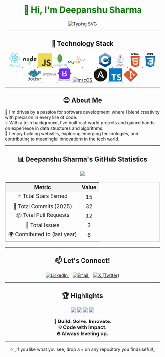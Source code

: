 <h1 align="center" style="color: green;">👋 Hi, I'm Deepanshu Sharma</h1>

<p align="center">
  <img src="https://readme-typing-svg.herokuapp.com?font=Fira+Code&size=22&pause=1000&color=00FF00&center=true&vCenter=true&width=450&lines=Software+Developer" alt="Typing SVG" />
</p>

---

<h2 align="center">🧰 Technology Stack</h2>

<p align="center">
  <a href="https://react.dev/" target="_blank" rel="noreferrer">
    <img src="https://raw.githubusercontent.com/devicons/devicon/master/icons/react/react-original-wordmark.svg" alt="react" width="45" height="45"/>
  </a>
  <a href="https://nodejs.org" target="_blank" rel="noreferrer">
    <img src="https://raw.githubusercontent.com/devicons/devicon/master/icons/nodejs/nodejs-original-wordmark.svg" alt="nodejs" width="45" height="45"/>
  </a>
  <a href="https://developer.mozilla.org/en-US/docs/Web/JavaScript" target="_blank" rel="noreferrer">
    <img src="https://raw.githubusercontent.com/devicons/devicon/master/icons/javascript/javascript-original.svg" alt="javascript" width="45" height="45"/>
  </a>
  <a href="https://www.mongodb.com/" target="_blank" rel="noreferrer">
    <img src="https://raw.githubusercontent.com/devicons/devicon/master/icons/mongodb/mongodb-plain-wordmark.svg" alt="mongodb" width="45" height="45"/>
  </a>
  <a href="https://www.mysql.com/" target="_blank" rel="noreferrer">
    <img src="https://raw.githubusercontent.com/devicons/devicon/master/icons/mysql/mysql-original-wordmark.svg" alt="mysql" width="45" height="45"/>
  </a>
  <a href="https://tailwindcss.com/" target="_blank" rel="noreferrer">
    <img src="https://raw.githubusercontent.com/devicons/devicon/develop/icons/tailwindcss/tailwindcss-original-wordmark.svg" alt="tailwindcss" width="45" height="45"/>
  </a>
  <a href="https://www.w3schools.com/cpp/" target="_blank" rel="noreferrer">
    <img src="https://raw.githubusercontent.com/devicons/devicon/master/icons/cplusplus/cplusplus-original.svg" alt="cplusplus" width="45" height="45"/>
  </a>
  <a href="https://www.java.com" target="_blank" rel="noreferrer">
    <img src="https://raw.githubusercontent.com/devicons/devicon/master/icons/java/java-original-wordmark.svg" alt="java" width="45" height="45"/>
  </a>
  <a href="https://www.w3.org/html/" target="_blank" rel="noreferrer">
    <img src="https://raw.githubusercontent.com/devicons/devicon/master/icons/html5/html5-original-wordmark.svg" alt="html5" width="45" height="45"/>
  </a>
  <a href="https://www.w3schools.com/css/" target="_blank" rel="noreferrer">
    <img src="https://raw.githubusercontent.com/devicons/devicon/master/icons/css3/css3-original-wordmark.svg" alt="css3" width="45" height="45"/>
  </a>
  <a href="https://www.docker.com/" target="_blank" rel="noreferrer">
    <img src="https://raw.githubusercontent.com/devicons/devicon/master/icons/docker/docker-original-wordmark.svg" alt="docker" width="45" height="45"/>
  </a>
  <a href="https://expressjs.com/" target="_blank" rel="noreferrer">
    <img src="https://raw.githubusercontent.com/devicons/devicon/master/icons/express/express-original-wordmark.svg" alt="express" width="45" height="45"/>
  </a>
  <a href="https://getbootstrap.com" target="_blank" rel="noreferrer">
    <img src="https://raw.githubusercontent.com/devicons/devicon/master/icons/bootstrap/bootstrap-plain-wordmark.svg" alt="bootstrap" width="45" height="45"/>
  </a>
  <a href="https://www.apple.com/macos/" target="_blank" rel="noreferrer">
    <img src="https://upload.wikimedia.org/wikipedia/commons/f/fa/Apple_logo_black.svg" alt="macOS" width="45" height="45"/>
  </a>
  <a href="https://www.ansible.com/" target="_blank" rel="noreferrer">
    <img src="https://raw.githubusercontent.com/devicons/devicon/master/icons/ansible/ansible-original.svg" alt="ansible" width="45" height="45"/>
  </a>
  <a href="https://www.typescriptlang.org/" target="_blank" rel="noreferrer">
    <img src="https://raw.githubusercontent.com/devicons/devicon/master/icons/typescript/typescript-original.svg" alt="typescript" width="45" height="45"/>
  </a>
  <a href="https://git-scm.com/" target="_blank" rel="noreferrer">
    <img src="https://raw.githubusercontent.com/devicons/devicon/master/icons/git/git-original.svg" alt="git" width="45" height="45"/>
  </a>
</p>

---

<h2 align="center">😊 About Me</h2>

🎯 I'm driven by a passion for software development, where I blend creativity with precision in every line of code.<br>
💡 With a tech background, I’ve built real-world projects and gained hands-on experience in data structures and algorithms.<br>
🌱 I enjoy building websites, exploring emerging technologies, and contributing to meaningful innovations in the tech world.

---

<h2 align="center">📊 Deepanshu Sharma's GitHub Statistics</h2>

<p align="center">
  <img src="https://img.shields.io/badge/Profile%20Views-400-blueviolet?style=for-the-badge"/>
</p>

<table align="center" width="70%" style="text-align:center; border-collapse:collapse; font-size:17px; border: 2px solid #ddd;">
  <tr style="background-color:#f3f3f3;">
    <th>Metric</th>
    <th>Value</th>
  </tr>
  <tr>
    <td>⭐ Total Stars Earned</td>
    <td>15</td>
  </tr>
  <tr>
    <td>🔁 Total Commits (2025)</td>
    <td>32</td>
  </tr>
  <tr>
    <td>📦 Total Pull Requests</td>
    <td>12</td>
  </tr>
  <tr>
    <td>🐛 Total Issues</td>
    <td>3</td>
  </tr>
  <tr>
    <td>🌍 Contributed to (last year)</td>
    <td>6</td>
  </tr>
</table>

---

<h2 align="center">📫 Let's Connect!</h2>
<p align="center">
  <a href="https://www.linkedin.com/in/deepanshu-sharma12/" target="_blank">
    <img src="https://skillicons.dev/icons?i=linkedin" alt="LinkedIn" height="40" width="40" />
  </a>
  &nbsp;&nbsp;
  <a href="mailto:deepanshusharma1420@gmail.com">
    <img src="https://skillicons.dev/icons?i=gmail" alt="Email" height="40" width="40" />
  </a>
  &nbsp;&nbsp;
  <a href="https://x.com/deepanshushh" target="_blank">
    <img src="https://skillicons.dev/icons?i=twitter" alt="X (Twitter)" height="40" width="40" />
  </a>
</p>

---

<h2 align="center">🏆 Highlights</h2>

<p align="center">
  <img src="https://img.shields.io/badge/Clean%20Code%20Enthusiast-00FF00?style=for-the-badge&logo=codefactor" />
  <img src="https://img.shields.io/badge/DSA%20Problem%20Solver-FFD700?style=for-the-badge&logo=leetcode" />
  <img src="https://img.shields.io/badge/Full%20Stack%20Developer-1E90FF?style=for-the-badge&logo=vercel" />
  <img src="https://img.shields.io/badge/Open%20Source%20Lover-FF4500?style=for-the-badge&logo=github" />
</p>

<p align="center" style="font-size: 16px; font-weight: bold;">
🚀 Build. Solve. Innovate. <br/>
💡 Code with impact. <br/>
🔥 Always leveling up.
</p>


---

<p align="center">
⭐ _If you like what you see, drop a ⭐ on any repository you find useful!_
</p>
